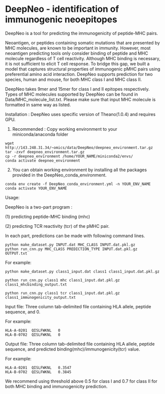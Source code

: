 # DeepNeo - identification of immunogenic neoepitopes


DeepNeo is a tool for predicting the immunogenicity of peptide-MHC pairs.

Neoantigen, or peptides containing somatic mutations that are presented by MHC molecules, are known to be important in immunity. However, most neoantigen predicting tools only consider binding of peptide and MHC molecule regardless of T cell reactivity. Although MHC binding is necessary, it is not sufficient to elicit T cell response. To bridge this gap, we built a model that captures structural properties of immunogenic pMHC pairs using preferential amino acid interaction. DeepNeo supports prediction for two species, human and mouse, for both MHC class I and MHC class II.

DeepNeo takes 9mer and 15mer for class I and II epitopes respectively. Types of MHC molecules supported by DeepNeo can be found in Data/MHC_molecule_list.txt. Please make sure that input MHC molecule is formatted in same way as listed.

Installation : 
DeepNeo uses specific version of Theano(1.0.4) and requires GPU.

1) Recommended : Copy working environment to your miniconda/anaconda folder
```
wget http://143.248.31.34/~omics/data/DeepNeo/deepneo_environment.tar.gz
tar -zxvf deepneo_environment.tar.gz
cp -r deepneo_environment /home/YOUR_NAME/miniconda2/envs/
conda activate deepneo_environment
```
2) You can obtain working environment by installing all the packages provided in the DeepNeo_conda_environment.
```
conda env create -f DeepNeo_conda_environment.yml -n YOUR_ENV_NAME
conda activate YOUR_ENV_NAME
```

Usage:

DeepNeo is a two-part program :

(1) predicting peptide-MHC binding (mhc)

(2) predicting TCR reactivity (tcr) of the pMHC pair.

In each part, predictions can be made with following command lines.
```
python make_dataset.py INPUT.dat MHC_CLASS INPUT.dat.pkl.gz
python run_cnn.py MHC_CLASS PREDICTION_TYPE INPUT.dat.pkl.gz OUTPUT.txt
```
For example:
```
python make_dataset.py class1_input.dat class1 class1_input.dat.pkl.gz

python run_cnn.py class1 mhc class1_input.dat.pkl.gz class1_mhcbinding_output.txt 

python run_cnn.py class1 tcr class1_input.dat.pkl.gz class1_immunogenicity_output.txt 
```
Input file:
Three column tab-delimited file containing HLA allele, peptide sequence, and 0.

For example:
```
HLA-A-0201	QISLFWKNL	0
HLA-B-0702	QISLFWKNL	0
```

Output file:
Three column tab-delimited file containing HLA allele, peptide sequence, and predicted binding(mhc)/immunogenicity(tcr) value.

For example:
```
HLA-A-0201	QISLFWKNL	0.3547
HLA-B-0702	QISLFWKNL	0.3845
```

We recommend using threshold above 0.5 for class I and 0.7 for class II for both MHC binding and immunogenicity prediction.
